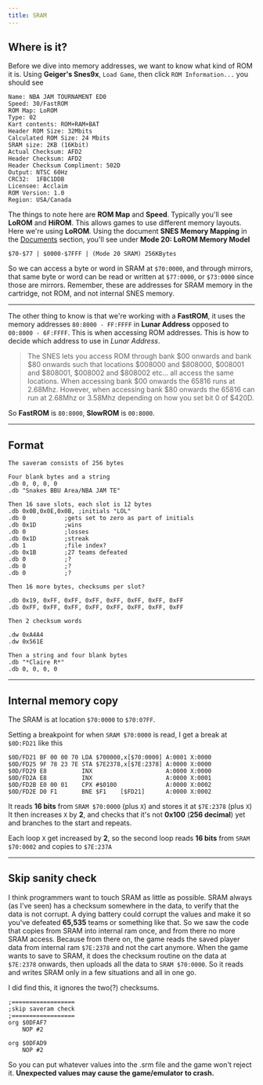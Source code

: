 ```yaml
---
title: SRAM
---
```


## Where is it?
Before we dive into memory addresses, we want to know what kind of ROM it is. Using **Geiger's Snes9x**, `Load Game`, then click `ROM Information...` you should see
```
Name: NBA JAM TOURNAMENT ED0
Speed: 30/FastROM
ROM Map: LoROM
Type: 02
Kart contents: ROM+RAM+BAT
Header ROM Size: 32Mbits
Calculated ROM Size: 24 Mbits
SRAM size: 2KB (16Kbit)
Actual Checksum: AFD2
Header Checksum: AFD2
Header Checksum Compliment: 502D
Output: NTSC 60Hz
CRC32:	1FBC1DDB
Licensee: Acclaim
ROM Version: 1.0
Region: USA/Canada
```

The things to note here are **ROM Map** and **Speed**. Typically you'll see **LoROM** and **HiROM**. This allows games to use different memory layouts. Here we're using **LoROM**. Using the document **SNES Memory Mapping** in the [Documents](tools_docs_links.html#documents) section, you'll see under **Mode 20: LoROM Memory Model**

```
$70-$77 | $0000-$7FFF | (Mode 20 SRAM) 256KBytes
```

So we can access a byte or word in SRAM at `$70:0000`, and through mirrors, that same byte or word can be read or written at `$77:0000`, or `$73:0000` since those are mirrors. Remember, these are addresses for SRAM memory in the cartridge, not ROM, and not internal SNES memory.

---

The other thing to know is that we're working with a **FastROM**, it uses the memory addresses `80:8000 - FF:FFFF` in **Lunar Address** opposed to `00:8000 - 6F:FFFF`. This is when accessing ROM addresses. This is how to decide which address to use in *Lunar Address*.

> The SNES lets you access ROM through bank $00 onwards and bank $80 onwards such that locations $008000 and $808000, $008001 and $808001, $008002 and $808002 etc... all access the same locations. When accessing bank $00 onwards the 65816 runs at 2.68Mhz. However, when accessing bank $80 onwards the 65816 can run at 2.68Mhz or 3.58Mhz depending on how you set bit 0 of $420D.

So **FastROM** is `80:8000`, **SlowROM** is `00:8000`.

---

## Format
```
The saveram consists of 256 bytes

Four blank bytes and a string
.db 0, 0, 0, 0
.db "Snakes BBU Area/NBA JAM TE"

Then 16 save slots, each slot is 12 bytes
.db 0x0B,0x0E,0x0B,	;initials "LOL"
.db 0			;gets set to zero as part of initials
.db 0x1D		;wins
.db 0			;losses
.db 0x1D		;streak
.db 1			;file index?
.db 0x1B		;27 teams defeated
.db 0			;?
.db 0			;?
.db 0			;?

Then 16 more bytes, checksums per slot?

.db 0x19, 0xFF, 0xFF, 0xFF, 0xFF, 0xFF, 0xFF, 0xFF
.db 0xFF, 0xFF, 0xFF, 0xFF, 0xFF, 0xFF, 0xFF, 0xFF

Then 2 checksum words

.dw 0xA4A4
.dw 0x561E

Then a string and four blank bytes
.db "*Claire R*"
.db 0, 0, 0, 0
```

---

## Internal memory copy
The SRAM is at location `$70:0000` to `$70:07FF`.

Setting a breakpoint for when `SRAM $70:0000` is read, I get a break at `$0D:FD21` like this

```
$0D/FD21 BF 00 00 70 LDA $700000,x[$70:0000] A:0001 X:0000
$0D/FD25 9F 78 23 7E STA $7E2378,x[$7E:2378] A:0000 X:0000
$0D/FD29 E8          INX                     A:0000 X:0000
$0D/FD2A E8          INX                     A:0000 X:0001
$0D/FD2B E0 00 01    CPX #$0100              A:0000 X:0002
$0D/FD2E D0 F1       BNE $F1    [$FD21]      A:0000 X:0002
```

It reads **16 bits** from `SRAM $70:0000` (plus `X`) and stores it at `$7E:2378` (plus `X`)
It then increases `X` by **2**, and checks that it's not **0x100** (**256 decimal**) yet
and branches to the start and repeats.

Each loop `X` get increased by **2**, so the second loop reads **16 bits** from `SRAM $70:0002` and copies to `$7E:237A`

---

## Skip sanity check
I think programmers want to touch SRAM as little as possible. SRAM always (as I've seen) has a checksum somewhere in the data, to verify that the data is not corrupt. A dying battery could corrupt the values and make it so you've defeated **65,535** teams or something like that. So we saw the code that copies from SRAM into internal ram once, and from there no more SRAM access. Because from there on, the game reads the saved player data from internal ram `$7E:2378` and not the cart anymore. When the game wants to save to SRAM, it does the checksum routine on the data at `$7E:2378` onwards, then uploads all the data to `SRAM $70:0000`. So it reads and writes SRAM only in a few situations and all in one go.

I did find this, it ignores the two(?) checksums.

```
;==================
;skip saveram check
;==================
org $0DFAF7
	NOP #2

org $0DFAD9
	NOP #2
```

So you can put whatever values into the .srm file and the game won't reject it. **Unexpected values may cause the game/emulator to crash.**
